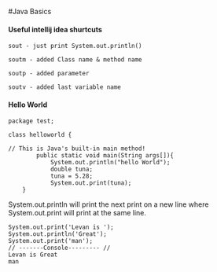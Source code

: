 #Java Basics

#### Useful intellij idea shurtcuts
	sout - just print System.out.println()
	
	soutm - added Class name & method name
	
	soutp - added parameter
	
	soutv - added last variable name

#### Hello World

	package test;

	class helloworld {
		
	// This is Java's built-in main method! 
			public static void main(String args[]){
				System.out.println("hello World");
				double tuna;
				tuna = 5.28;
				System.out.print(tuna);
		}

System.out.println will print the next print  on a new line where System.out.print will print at the same line.

	System.out.print('Levan is ');
	System.out.println('Great');
	System.out.print('man');
	// -------Console--------- //
	Levan is Great
	man

